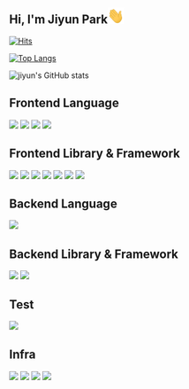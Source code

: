 
## Hi, I'm Jiyun Park<img src="https://raw.githubusercontent.com/isabellaji/isabellaji/main/wave.gif" width="30">
[![Hits](https://hits.seeyoufarm.com/api/count/incr/badge.svg?url=https%3A%2F%2Fgithub.com%2FJiyun-Parkk%2Fhit-counter&count_bg=%234F0733&title_bg=%23555555&icon=&icon_color=%23E7E7E7&title=hits&edge_flat=false)](https://hits.seeyoufarm.com)


[![Top Langs](https://github-readme-stats.vercel.app/api/top-langs/?username=Jiyun-Parkk&layout=compact)](https://github.com/jiyun-par/github-readme-stats)

![jiyun's GitHub stats](https://github-readme-stats.vercel.app/api?username=Jiyun-Parkk&count_private=true&show_icons=true&theme=tokyonight&hide_title=true)



<h2>Frontend Language</h2>
<p>
 <img src="https://img.shields.io/badge/html5-%23E34F26.svg?style=for-the-badge&logo=html5&logoColor=white" />
 <img src="https://img.shields.io/badge/css3-%231572B6.svg?style=for-the-badge&logo=css3&logoColor=white" />
 <img src="https://img.shields.io/badge/javascript-%23323330.svg?style=for-the-badge&logo=javascript&logoColor=%23F7DF1E" />
 <img src="https://img.shields.io/badge/typescript-%23007ACC.svg?style=for-the-badge&logo=typescript&logoColor=white" />
</p>

<h2>Frontend Library & Framework</h2>
<p>
 <img src="https://img.shields.io/badge/SASS-hotpink.svg?style=for-the-badge&logo=SASS&logoColor=white" />
 <img src="https://img.shields.io/badge/jquery-%230769AD.svg?style=for-the-badge&logo=jquery&logoColor=white" />
 <img src="https://img.shields.io/badge/react-%2320232a.svg?style=for-the-badge&logo=react&logoColor=%2361DAFB" />
 <img src="https://img.shields.io/badge/Nextjs-black?style=for-the-badge&logo=next.js&logoColor=white" />
 <img src="https://img.shields.io/badge/vuejs-%2335495e.svg?style=for-the-badge&logo=vuedotjs&logoColor=%234FC08D" />
  <img src="https://img.shields.io/badge/Vuetify-1867C0?style=for-the-badge&logo=vuetify&logoColor=AEDDFF" />
<img src="https://img.shields.io/badge/MUI-%230081CB.svg?style=for-the-badge&logo=mui&logoColor=white" />
 
</p>

<h2>Backend Language</h2>
<p>
 <img src="https://img.shields.io/badge/java-%23ED8B00.svg?style=for-the-badge&logo=openjdk&logoColor=white" />
</p>

<h2>Backend Library & Framework</h2>
<p>
 <img src="https://img.shields.io/badge/springboot-%236DB33F.svg?style=for-the-badge&logo=springboot&logoColor=white" />
 <img src="https://img.shields.io/badge/Gradle-02303A.svg?style=for-the-badge&logo=Gradle&logoColor=white" />
</p>

<h2>Test</h2>
<p>
 <img src="https://img.shields.io/badge/cypress-%17202C.svg?style=for-the-badge&logo=cypress&logoColor=white" />
</p>


<h2>Infra</h2>
<p>
  <img src="https://img.shields.io/badge/AWS-%23FF9900.svg?style=for-the-badge&logo=amazon-aws&logoColor=white" />
 <img src="https://img.shields.io/badge/docker-%230db7ed.svg?style=for-the-badge&logo=docker&logoColor=white" />
<img src="https://img.shields.io/badge/jenkins-%232C5263.svg?style=for-the-badge&logo=jenkins&logoColor=white" />
 <img src="https://img.shields.io/badge/nginx-%23009639.svg?style=for-the-badge&logo=nginx&logoColor=white" />
</p>
 
